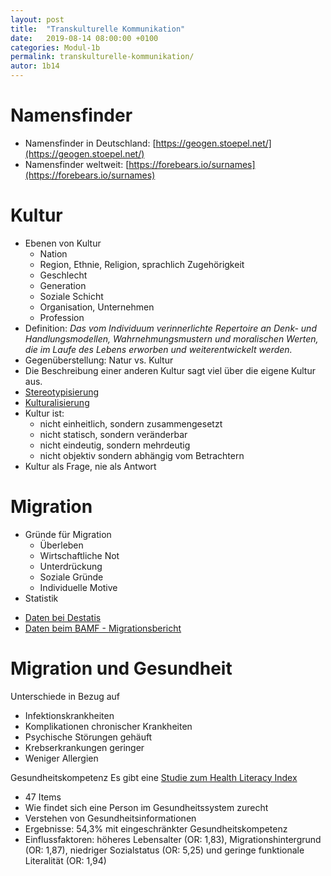 ```yaml
---
layout: post
title:  "Transkulturelle Kommunikation"
date:   2019-08-14 08:00:00 +0100
categories: Modul-1b
permalink: transkulturelle-kommunikation/
autor: 1b14
---
```


# Namensfinder
* Namensfinder in Deutschland: [https://geogen.stoepel.net/](https://geogen.stoepel.net/)
* Namensfinder weltweit: [https://forebears.io/surnames](https://forebears.io/surnames)

# Kultur
* Ebenen von Kultur
  - Nation
  - Region, Ethnie, Religion, sprachlich Zugehörigkeit
  - Geschlecht
  - Generation
  - Soziale Schicht
  - Organisation, Unternehmen
  - Profession
* Definition: _Das vom Individuum verinnerlichte Repertoire an Denk- und Handlungsmodellen, Wahrnehmungsmustern und moralischen Werten, die im Laufe des Lebens erworben und weiterentwickelt werden._
* Gegenüberstellung: Natur vs. Kultur
* Die Beschreibung einer anderen Kultur sagt viel über die eigene Kultur aus.
* [Stereotypisierung](https://www.idaev.de/recherchetools/glossar/glossar-detail/?tx_dpnglossary_glossarydetail%5Bterm%5D=179&tx_dpnglossary_glossarydetail%5Baction%5D=show&tx_dpnglossary_glossarydetail%5Bcontroller%5D=Term&cHash=96cd1b3f05f4beb01d62d71698487772)
* [Kulturalisierung](https://www.idaev.de/recherchetools/glossar/glossar-detail/?tx_dpnglossary_glossarydetail%5Bterm%5D=67&tx_dpnglossary_glossarydetail%5Baction%5D=show&tx_dpnglossary_glossarydetail%5Bcontroller%5D=Term&cHash=5b85e8dc4580830e6bfdd2515943c152)
* Kultur ist:
  - nicht einheitlich, sondern zusammengesetzt
  - nicht statisch, sondern veränderbar
  - nicht eindeutig, sondern mehrdeutig
  - nicht objektiv sondern abhängig vom Betrachtern
* Kultur als Frage, nie als Antwort


# Migration
* Gründe für Migration
  - Überleben
  - Wirtschaftliche Not
  - Unterdrückung
  - Soziale Gründe
  - Individuelle Motive
* Statistik
- [Daten bei Destatis](https://www.destatis.de/DE/Presse/Pressemitteilungen/2019/07/PD19_271_12411.html;jsessionid=73CA23269A2AF9339BE14DC87783C79F.internet731)
- [Daten beim BAMF - Migrationsbericht](https://www.bamf.de/SharedDocs/Anlagen/DE/Publikationen/Migrationsberichte/migrationsbericht-2016-2017.pdf?__blob=publicationFile)

# Migration und Gesundheit
Unterschiede in Bezug auf
- Infektionskrankheiten
- Komplikationen chronischer Krankheiten
- Psychische Störungen gehäuft
- Krebserkrankungen geringer
- Weniger Allergien

Gesundheitskompetenz
Es gibt eine [Studie zum Health Literacy Index](https://www.aerzteblatt.de/archiv/185753/Gesundheitskompetenz-der-Bevoelkerung-in-Deutschland)
  - 47 Items
  - Wie findet sich eine Person im Gesundheitssystem zurecht
  - Verstehen von Gesundheitsinformationen
  - Ergebnisse: 54,3% mit eingeschränkter Gesundheitskompetenz
  - Einflussfaktoren: höheres Lebensalter (OR: 1,83), Migrationshintergrund (OR: 1,87), niedriger Sozialstatus (OR: 5,25) und geringe funktionale Literalität (OR: 1,94) 
